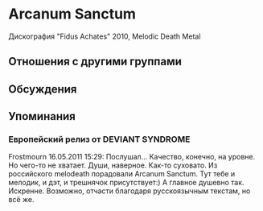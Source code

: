 # Arcanum Sanctum

Дискография
"Fidus Achates" 2010, Melodic Death Metal

## Отношения с другими группами


## Обсуждения


## Упоминания

### Европейский релиз от DEVIANT SYNDROME

Frostmourn 16.05.2011 15:29:
Послушал... Качество, конечно, на уровне. Но чего-то не хватает. Души, наверное. Как-то суховато. Из российского melodeath порадовали Arcanum Sanctum. Тут тебе и мелодик, и дэт, и трешнячок присутствует:) А главное душевно так. Искренне. Возможно, отчасти благодаря русскоязычным текстам, но всё же. 

